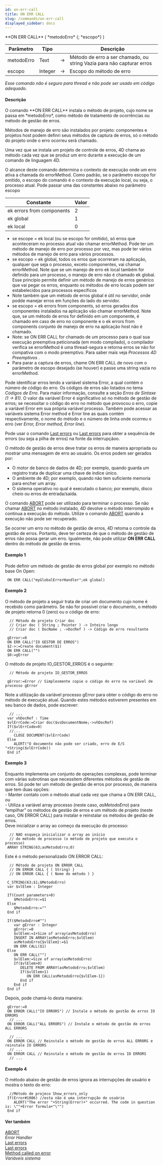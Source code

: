 ```yaml
---
id: on-err-call
title: ON ERR CALL
slug: /commands/on-err-call
displayed_sidebar: docs
---
```


<!--REF #_command_.ON ERR CALL.Syntax-->**ON ERR CALL** ( *metodoErro* {; *escopo*} )<!-- END REF-->
<!--REF #_command_.ON ERR CALL.Params-->
| Parâmetro | Tipo |  | Descrição |
| --- | --- | --- | --- |
| metodoErro | Text | &#8594;  | Método de erro a ser chamado, ou string Vazia para não capturar erros |
| escopo | Integer | &#8594;  | Escopo do método de erro |

<!-- END REF-->

*Esse comando não é seguro para thread e não pode ser usado em código adequado.*


#### Descrição 

<!--REF #_command_.ON ERR CALL.Summary-->O comando **ON ERR CALL** instala o método de projeto, cujo nome se passa em *metodoErro*, como método de tratamento de ocorrências ou método de gestão de erros.<!-- END REF-->

Métodos de manejo de erro são instalados por projeto: componentes e projetos host podem definri seus métodos de captura de erros, só o método do projeto onde o erro ocorreu será chamado. 

Uma vez que se instala um projeto de controle de erros, 4D chama ao método cada vez que se produz um erro durante a execução de um comando de linguagem 4D.

O alcance deste comando determina o contexto de execução onde um erro ativa a chamada do errorMethod. Como padrão, se o parâmetro escopo for omitido, o escopo do comando é o contexto da execução local, ou seja, o processo atual. Pode passar uma das constantes abaixo no parâmetro escopo

| Constante                 | Valor |
| ------------------------- | ----- |
| ek errors from components | 2     |
| ek global                 | 1     |
| ek local                  | 0     |

* se escope = ek local (ou se escopo for omitido), só erros que aconteceram no processo atual vão chamar errorMethod. Pode ter um método de manejo de erro por processo por vez, mas pode ter vários métodos de manejo de erro para vários processos.
* se escopo = ek global, todos os erros que ocorreram na aplicação, qualquer que seja o processo, exceto componentes, vai chamar errorMethod. Note que se um manejo de erro ek local também for definido para um processo, o manejo de erro não é chamado ek global. Esse princípio permite definir um método de manejo de erros genérico que vai pegar os erros, enquanto os métodos de erro locais podem ser estabelecidos para processos específicos
* Note também que um método de erros global é útil no servidor, onde podde manejar erros em funções do lado do servidor.
* se escopo = ek errors from components, só erros gerados dos componentes instalados na aplicação vão chamar errorMethod. Note que, se um método de erros for definido em um componente, é chamado em caso de erro no componente e o ek errors from components conjunto de manejo de erro na aplicação host não é chamado.
* Note: se ON ERR CALL for chamado de um processo para o qual sua execução preemptiva peticionada (em modo compilado), o compilador verifica se errorMethod é uma thread-segura e retorna erros se não for compativa com o modo preemptivo. Para saber mais veja *Processos 4D Preemptivos* .
* Para parar a captura de erros, chame ON ERR CALL de novo com o parâmetro de escopo desejado (se houver) e passe uma string vazia no errorMethod.

Pode identificar erros lendo a variável sistema Error, a qual contém o número de código do erro. Os códigos de erros são listados no tema *Códigos de Erro*. Para maior informação, consulte a seção *Erros de Sintaxe (1 -> 81)*. O valor da variável Error é significativo só no método de gestão de erros; se necessitar o código do erro no método que provocou o erro, copie a variável Error em sua própria variável processo. Também pode acessar as variáveis sistema Error method e Error line as quais contém respectivamente, o nome do método e o número de linha onde ocorreu o erro (ver *Error, Error method, Error line*).

Pode usar o comando [Last errors](last-errors.md) ou [Last errors](last-errors.md)  para obter a sequência de errors (ou seja a pilha de erros) na fonte da interrupçãoo.

O método de gestão de erros deve tratar os erros de maneira apropriada ou mostrar uma mensagem de erro ao usuário. Os erros podem ser gerados por:

* O motor de banco de dados de 4D; por exemplo, quando guarda um registro trata de duplicar uma chave de índice único.
* O ambiente de 4D; por exemplo, quando não tem suficiente memoria para encher um array.
* O sistema operativo no qual é executado o banco; por exemplo, disco cheio ou erros de entrada/saída.

O comando [ABORT](abort.md) pode ser utilizado para terminar o processo. Se não chamar [ABORT](abort.md) no método instalado, 4D devolve o método interrompido e continua a execução do método. Utilize o comando [ABORT](abort.md) quando a execução não pode ser recuperado.

Se ocorrer um erro no método de gestão de erros, 4D retoma o controle da gestão de erros. Portanto, deve ter certeza de que o método de gestão de erros não possa gerar um erro. Igualmente, não pode utilizar **ON ERR CALL** dentro do método de gestão de erros.

#### Exemplo 1 

Pode definir um método de gestão de erros global por exemplo no método base On Open:

```4d
 ON ERR CALL("myGlobalErrorHandler";ek global)
```

#### Exemplo 2 

O método de projeto a seguir trata de criar um documento cujo nome é recebido como parâmetro. Se não for possível criar o documento, o método de projeto retorna 0 (zero) ou o código de erro: 

```4d
  // Método de projeto Criar doc
  // Criar doc ( String ; Pointer ) -> Inteiro longo
  // Criar doc ( DocName ; ->DocRef ) -> Código de erro resultante
 
 gError:=0
 ON ERR CALL("IO GESTOR DE ERROS")
 $2->:=Create document($1)
 ON ERR CALL("")
 $0:=gError
```

O método de projeto IO\_GESTOR\_ERROS é o seguinte:

```4d
  // Método de projeto IO_GESTOR_ERROS
```

```4d
 gError:=Error // Simplesmente copie o código do erro na variável de processo gError
```

Note a utilização da variável processo gError para obter o código do erro no método de execução atual. Quando estes métodos estiverem presentes em seu banco de dados, pode escrever:

```4d
  // ...
 var vhDocRef : Time
 $vlErrCode:=Criar doc($vsDocumentNome;->vhDocRef)
 If($vlErrCode=0)
  //...
    CLOSE DOCUMENT($vlErrCode)
 Else
    ALERT("O documento não pode ser criado, erro de E/S "+String($vlErrCode))
 End if
```

#### Exemplo 3 

Enquanto implementa um conjunto de operações complexas, pode terminar com várias subrotinas que necessitem diferentes métodos de gestão de erros. Só pode ter um método de gestão de erros por processo, de maneira que tem duas opções:  
 \- Manter contato com o método atual cada vez que chama a ON ERR CALL, ou   
\- Utiliza a variável array processo (neste caso, *asMetodoErro*) para “empilhar” os métodos de gestão de erros e um método de projeto (neste caso, ON ERROR CALL) para instalar e reinstalar os métodos de gestão de erros.   
Deve inicializar o array ao começo da execução do processo: 

```4d
  // NAO esqueça inicializar o array ao início
  // do método de processo (o método de projeto que executa o processo)
 ARRAY STRING(63;asMetodoErro;0)
```

Este é o método personalizado ON ERROR CALL:

```4d
  // Método de projeto ON ERROR CALL
  // ON ERROR CALL { ( String) }
  // ON ERROR CALL { ( Nome do método ) }
 
 C_STRING(63;$1;$MetodoErro)
 var $vlElem : Integer
 
 If(Count parameters>0)
    $MetodoErro:=$1
 Else
    $MetodoErro:=""
 End if
 
 If($MetodoErro#"")
    var gError : Integer
    gError:=0
    $vlElem:=1+Size of array(asMetodoErro)
    INSERT IN ARRAY(asMetodoErro;$vlElem)
    asMetodoErro{$vlElem}:=$1
    ON ERR CALL($1)
 Else
    ON ERR CALL("")
    $vlElem:=Size of array(asMetodoErro)
    If($vlElem>0)
       DELETE FROM ARRAY(asMetodoErro;$vlElem)
       If($vlElem>1)
          ON ERR CALL(asMetodoErro{$vlElem-1})
       End if
    End if
 End if
```

Depois, pode chamá-lo desta maneira:

```4d
 gError:=0
 ON ERROR CALL("IO ERRORS") // Instale o método de gestão de erros IO ERRORS
  // ...
 ON ERROR CALL("ALL ERRORS") // Instale o método de gestão de erros ALL ERRORS
```

```4d
  // ...
 ON ERROR CALL // Reinstale o método de gestão de erros ALL ERRORS e reinstale IO ERRORS
  // ...
 ON ERROR CALL // Reinstale o método de gestão de erros IO ERRORS
  // ...
```

#### Exemplo 4 

O método abaixo de gestão de erros ignora as interrupções de usuário e mostra o texto do erro:  
  
```4d
  //Método de projeco Show_errors_only
 If(Error#1006) //esta não é uma interrupção do usuário
    ALERT("The error "+String(Error)+" occurred. The code in question is: \""+Error formula+"\"")
 End if
```

  

#### Ver também 

[ABORT](abort.md)  
*Error Handler*  
[Last errors](last-errors.md)   
[Last errors](last-errors.md)  
[Method called on error](method-called-on-error.md)  
*Variáveis sistema*  